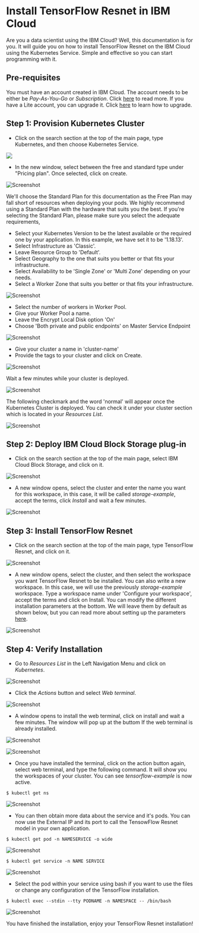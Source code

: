 # Install TensorFlow Resnet in IBM Cloud

Are you a data scientist using the IBM Cloud? Well, this documentation is for you. It will guide you on how to install TensorFlow Resnet on the IBM Cloud using the Kubernetes Service. Simple and effective so you can start programming with it.

## Pre-requisites

You must have an account created in IBM Cloud. The account needs to be either be *Pay-As-You-Go* or *Subscription*. Click [here](https://cloud.ibm.com/docs/account?topic=account-accounts "here") to read more.
If you have a Lite account, you can upgrade it. Click [here](https://cloud.ibm.com/docs/account?topic=account-account-getting-started#account-gs-upgrade "here") to learn how to upgrade.

## Step 1: Provision Kubernetes Cluster

* Click on the search section at the top of the main page, type Kubernetes, and then choose Kubernetes Service.

![](Kubernetes1.PNG)

* In the new window, select between the free and standard type under "Pricing plan". Once selected, click on create.

![Screenshot](KubernetesPaid1.PNG)

We'll choose the Standard Plan for this documentation as the Free Plan may fall short of resources when deploying your pods. We highly recommend using a Standard Plan with the hardware that suits you the best. If you're selecting the Standard Plan, please make sure you select the adequate requirements,

* Select your Kubernetes Version to be the latest available or the required one by your application. In this example, we have set it to be '1.18.13'.
* Select Infrastructure as 'Classic'.
* Leave Resource Group to 'Default'.
* Select Geography to the one that suits you better or that fits your infrastructure.
* Select Availability to be 'Single Zone' or 'Multi Zone' depending on your needs.
* Select a Worker Zone that suits you better or that fits your infrastructure.

![Screenshot](KubernetesPaid2.PNG)

* Select the number of workers in Worker Pool.
* Give your Worker Pool a name.
* Leave the Encrypt Local Disk option 'On'
* Choose 'Both private and public endpoints' on Master Service Endpoint

![Screenshot](KubernetesPaid4.PNG)

* Give your cluster a name in 'cluster-name'
* Provide the tags to your cluster and click on Create.

![Screenshot](KubernetesPaid5.PNG)

Wait a few minutes while your cluster is deployed.

![Screenshot](KubernetesPaid3.PNG)

The following checkmark and the word 'normal' will appear once the Kubernetes Cluster is deployed. You can check it under your cluster section which is located in your *Resources List*.

![Screenshot](KubernetesPaid6.PNG)


## Step 2:  Deploy IBM Cloud Block Storage plug-in

* Click on the search section at the top of the main page, select IBM Cloud Block Storage, and click on it.

![Screenshot](Storage1.PNG)

* A new window opens, select the cluster and enter the name you want for this workspace, in this case, it will be called _storage-example_, accept the terms, click *Install* and wait a few minutes.

![Screenshot](StoragePaid1.PNG)


## Step 3: Install TensorFlow Resnet

* Click on the search section at the top of the main page, type TensorFlow Resnet, and click on it.

![Screenshot](tensor1.PNG)

* A new window opens, select the cluster, and then select the workspace you want TensorFlow Resnet to be installed. You can also write a new workspace. In this case, we will use the previously _storage-example_ workspace. Type a workspace name under 'Configure your workspace', accept the terms and click on Install. You can modify the different installation parameters at the bottom. We will leave them by default as shown below, but you can read more about setting up the parameters [here](https://cloud.ibm.com/catalog/content/tensorflow-resnet "here").

![Screenshot](tensor3.PNG)


## Step 4: Verify Installation

* Go to *Resources List* in the Left Navigation Menu and click on *Kubernetes*.

![Screenshot](test1.png)

* Click the *Actions* button and select *Web terminal*.

![Screenshot](test2.PNG)

* A window opens to install the web terminal, click on install and wait a few minutes. The window will pop up at the buttom If the web terminal is already installed.

![Screenshot](test3.PNG)

![Screenshot](test7.PNG)

* Once you have installed the terminal, click on the action button again, select web terminal, and type the following command. It will show you the workspaces of your cluster. You can see *tensorflow-example* is now active.

`$ kubectl get ns`

![Screenshot](tensortest0.png)

* You can then obtain more data about the service and it's pods. You can now use the External IP and its port to call the TensowFlow Resnet model in your own application.

`$ kubectl get pod -n NAMESERVICE -o wide`

![Screenshot](tensortest2.PNG)

`$ kubectl get service -n NAME SERVICE`

![Screenshot](tensortest3.PNG)

* Select the pod within your service using bash if you want to use the files or change any configuration of the TensorFlow installation.

`$ kubectl exec --stdin --tty PODNAME -n NAMESPACE -- /bin/bash`

![Screenshot](tensortest4.PNG)

You have finished the installation, enjoy your TensorFlow Resnet installation!

